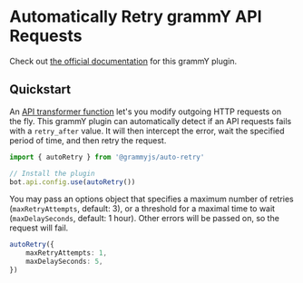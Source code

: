 # Automatically Retry grammY API Requests

Check out [the official documentation](https://grammy.dev/plugins/auto-retry.html) for this grammY plugin.

## Quickstart

An [API transformer function](https://grammy.dev/advanced/transformers.html) let's you modify outgoing HTTP requests on the fly.
This grammY plugin can automatically detect if an API requests fails with a `retry_after` value.
It will then intercept the error, wait the specified period of time, and then retry the request.

```ts
import { autoRetry } from '@grammyjs/auto-retry'

// Install the plugin
bot.api.config.use(autoRetry())
```

You may pass an options object that specifies a maximum number of retries (`maxRetryAttempts`, default: 3), or a threshold for a maximal time to wait (`maxDelaySeconds`, default: 1 hour).
Other errors will be passed on, so the request will fail.

```ts
autoRetry({
    maxRetryAttempts: 1,
    maxDelaySeconds: 5,
})
```
